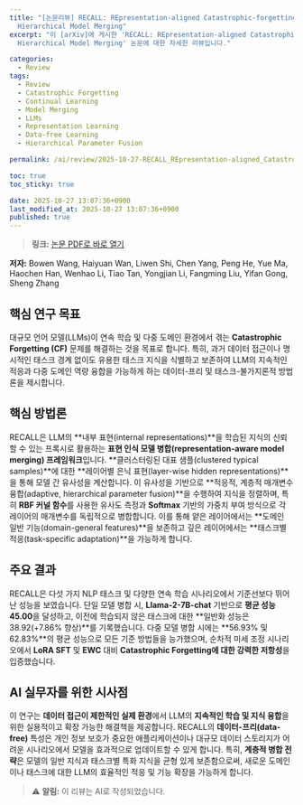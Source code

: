 ```yaml
---
title: "[논문리뷰] RECALL: REpresentation-aligned Catastrophic-forgetting ALLeviation via
  Hierarchical Model Merging"
excerpt: "이 [arXiv]에 게시한 'RECALL: REpresentation-aligned Catastrophic-forgetting ALLeviation via
  Hierarchical Model Merging' 논문에 대한 자세한 리뷰입니다."

categories:
  - Review
tags:
  - Review
  - Catastrophic Forgetting
  - Continual Learning
  - Model Merging
  - LLMs
  - Representation Learning
  - Data-free Learning
  - Hierarchical Parameter Fusion

permalink: /ai/review/2025-10-27-RECALL_REpresentation-aligned_Catastrophic-forgetting_ALLeviation_via_Hierarchical_Model_Merging/

toc: true
toc_sticky: true

date: 2025-10-27 13:07:36+0900
last_modified_at: 2025-10-27 13:07:36+0900
published: true
---
```

> **링크:** [논문 PDF로 바로 열기](https://arxiv.org/abs/2510.20479)

**저자:** Bowen Wang, Haiyuan Wan, Liwen Shi, Chen Yang, Peng He, Yue Ma, Haochen Han, Wenhao Li, Tiao Tan, Yongjian Li, Fangming Liu, Yifan Gong, Sheng Zhang



## 핵심 연구 목표
대규모 언어 모델(LLMs)이 연속 학습 및 다중 도메인 환경에서 겪는 **Catastrophic Forgetting (CF)** 문제를 해결하는 것을 목표로 합니다. 특히, 과거 데이터 접근이나 명시적인 태스크 경계 없이도 유용한 태스크 지식을 식별하고 보존하여 LLM의 지속적인 적응과 다중 도메인 역량 융합을 가능하게 하는 데이터-프리 및 태스크-불가지론적 방법론을 제시합니다.

## 핵심 방법론
RECALL은 LLM의 **내부 표현(internal representations)**을 학습된 지식의 신뢰할 수 있는 프록시로 활용하는 **표현 인식 모델 병합(representation-aware model merging) 프레임워크**입니다. **클러스터링된 대표 샘플(clustered typical samples)**에 대한 **레이어별 은닉 표현(layer-wise hidden representations)**을 통해 모델 간 유사성을 계산합니다. 이 유사성을 기반으로 **적응적, 계층적 매개변수 융합(adaptive, hierarchical parameter fusion)**을 수행하여 지식을 정렬하며, 특히 **RBF 커널 함수**를 사용한 유사도 측정과 **Softmax** 기반의 가중치 부여 방식으로 각 레이어의 매개변수를 독립적으로 병합합니다. 이를 통해 얕은 레이어에서는 **도메인 일반 기능(domain-general features)**을 보존하고 깊은 레이어에서는 **태스크별 적응(task-specific adaptation)**을 가능하게 합니다.

## 주요 결과
RECALL은 다섯 가지 NLP 태스크 및 다양한 연속 학습 시나리오에서 기준선보다 뛰어난 성능을 보였습니다. 단일 모델 병합 시, **Llama-2-7B-chat** 기반으로 **평균 성능 45.00**을 달성하고, 이전에 학습되지 않은 태스크에 대한 **일반화 성능은 38.92(+7.86% 향상)**를 기록했습니다. 다중 모델 병합 시에는 **56.93% 및 62.83%**의 평균 성능으로 모든 기준 방법들을 능가했으며, 순차적 미세 조정 시나리오에서 **LoRA SFT** 및 **EWC** 대비 **Catastrophic Forgetting에 대한 강력한 저항성**을 입증했습니다.

## AI 실무자를 위한 시사점
이 연구는 **데이터 접근이 제한적인 실제 환경**에서 LLM의 **지속적인 학습 및 지식 융합**을 위한 실용적이고 확장 가능한 해결책을 제공합니다. RECALL의 **데이터-프리(data-free)** 특성은 개인 정보 보호가 중요한 애플리케이션이나 대규모 데이터 스토리지가 어려운 시나리오에서 모델을 효과적으로 업데이트할 수 있게 합니다. 특히, **계층적 병합 전략**은 모델의 일반 지식과 태스크별 특화 지식을 균형 있게 보존함으로써, 새로운 도메인이나 태스크에 대한 LLM의 효율적인 적응 및 기능 확장을 가능하게 합니다.

> ⚠️ **알림:** 이 리뷰는 AI로 작성되었습니다.